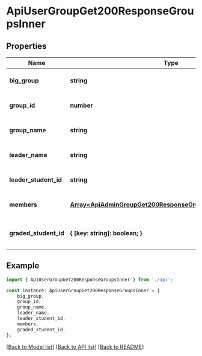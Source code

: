 # ApiUserGroupGet200ResponseGroupsInner


## Properties

Name | Type | Description | Notes
------------ | ------------- | ------------- | -------------
**big_group** | **string** |  | [optional] [default to undefined]
**group_id** | **number** |  | [optional] [default to undefined]
**group_name** | **string** |  | [optional] [default to undefined]
**leader_name** | **string** |  | [optional] [default to undefined]
**leader_student_id** | **string** |  | [optional] [default to undefined]
**members** | [**Array&lt;ApiAdminGroupGet200ResponseGroupsInnerMembersInner&gt;**](ApiAdminGroupGet200ResponseGroupsInnerMembersInner.md) |  | [optional] [default to undefined]
**graded_student_id** | **{ [key: string]: boolean; }** | Map of student IDs who have graded | [optional] [default to undefined]

## Example

```typescript
import { ApiUserGroupGet200ResponseGroupsInner } from './api';

const instance: ApiUserGroupGet200ResponseGroupsInner = {
    big_group,
    group_id,
    group_name,
    leader_name,
    leader_student_id,
    members,
    graded_student_id,
};
```

[[Back to Model list]](../README.md#documentation-for-models) [[Back to API list]](../README.md#documentation-for-api-endpoints) [[Back to README]](../README.md)
